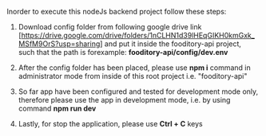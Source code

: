 Inorder to execute this nodeJs backend project follow these steps:

1) Download config folder from following google drive link 
[https://drive.google.com/drive/folders/1nCLHN1d39lHEqGIKH0kmGxk_MSfM9OrS?usp=sharing] and put it inside the fooditory-api 
project, such that the path is forexample: <b>fooditory-api/config/dev.env</b>

2) After the config folder has been placed, please use <b>npm i</b> command in administrator mode from inside of this root project i.e. "fooditory-api"

3) So far app have been configured and tested for development mode only, therefore please use the app in development mode, i.e. by using command <b>npm run dev</b>

4) Lastly, for stop the application, please use <b>Ctrl + C</b> keys
